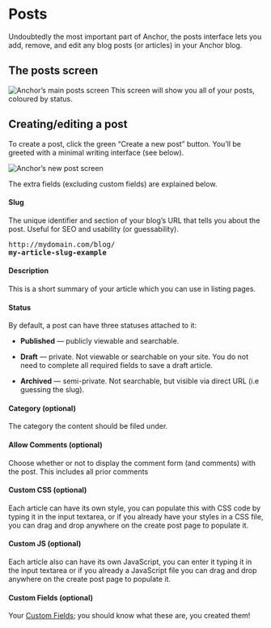 # Posts

Undoubtedly the most important part of Anchor, the posts interface lets you
add, remove, and edit any blog posts (or articles) in your Anchor blog.

## The posts screen

<span class="screenshot">![Anchor’s main posts screen](/screenshots/posts-list.png)</span>
This screen will show you all of your posts, coloured by status.



## Creating/editing a post

To create a post, click the green “Create a new post” button. You’ll be greeted
with a minimal writing interface (see below).

<span class="screenshot">![Anchor’s new post screen](/screenshots/posts-new.png)</span>

The extra fields (excluding custom fields) are explained below.


#### Slug

The unique identifier and section of your blog’s URL that tells you about the post.
Useful for SEO and usability (or guessability).

<pre><span class="comment">http://mydomain.com/blog/</span>
<b>my-article-slug-example</b></pre>

#### Description

This is a short summary of your article which you can use in listing pages.

#### Status

By default, a post can have three statuses attached to it:

-	**Published** — publicly viewable and searchable.

-	**Draft** — private. Not viewable or searchable on your site. You do not need
 	to complete all required fields to save a draft article.

-	**Archived** — semi-private. Not searchable, but visible via direct URL
    (i.e guessing the slug).

#### Category (optional)

The category the content should be filed under.

#### Allow Comments (optional)

Choose whether or not to display the comment form (and comments) with the post.
This includes all prior comments

#### Custom CSS (optional)

Each article can have its own style, you can populate this with CSS code by
typing it in the input textarea, or if you already have your styles in a CSS
file, you can drag and drop anywhere on the create post page to populate it.

#### Custom JS (optional)

Each article also can have its own JavaScript, you can enter it typing it in the
input textarea or if you already a JavaScript file you can drag and drop anywhere
on the create post page to populate it.

#### Custom Fields (optional)

Your [Custom Fields](/docs/managing-content/custom-fields); you should know
what these are, you created them!